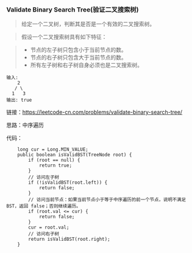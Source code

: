 ### Validate Binary Search Tree(验证二叉搜索树)

> 给定一个二叉树，判断其是否是一个有效的二叉搜索树。

> 假设一个二叉搜索树具有如下特征：

> - 节点的左子树只包含小于当前节点的数。
> - 节点的右子树只包含大于当前节点的数。
> - 所有左子树和右子树自身必须也是二叉搜索树。

```
输入:
    2
   / \
  1   3
输出: true

```

链接：https://leetcode-cn.com/problems/validate-binary-search-tree/

思路：中序遍历

代码：
```
    long cur = Long.MIN_VALUE;
    public boolean isValidBST(TreeNode root) {
        if (root == null) {
            return true;
        }
        // 访问左子树
        if (!isValidBST(root.left)) {
            return false;
        }
        // 访问当前节点：如果当前节点小于等于中序遍历的前一个节点，说明不满足BST，返回 false；否则继续遍历。
        if (root.val <= cur) {
            return false;
        }
        cur = root.val;
        // 访问右子树
        return isValidBST(root.right);
    }
```
